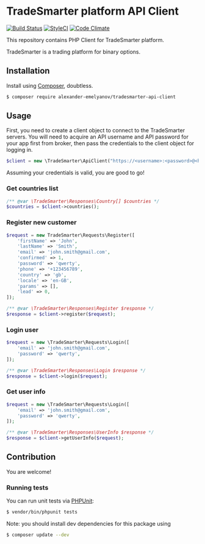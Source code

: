 TradeSmarter platform API Client
====
[![Build Status](https://img.shields.io/travis/alexander-emelyanov/tradesmarter-api-client/master.svg?style=flat-square)](https://travis-ci.org/alexander-emelyanov/tradesmarter-api-client)
[![StyleCI](https://styleci.io/repos/52789924/shield)](https://styleci.io/repos/52789924)
[![Code Climate](https://img.shields.io/codeclimate/github/alexander-emelyanov/tradesmarter-api-client.svg?style=flat-square)](https://codeclimate.com/github/alexander-emelyanov/tradesmarter-api-client)

This repository contains PHP Client for TradeSmarter platform.

TradeSmarter is a trading platform for binary options.

## Installation
Install using [Composer](http://getcomposer.org), doubtless.

```sh
$ composer require alexander-emelyanov/tradesmarter-api-client
```

## Usage

First, you need to create a client object to connect to the TradeSmarter servers. You will need to acquire an API username and API password for your app first from broker, then pass the credentials to the client object for logging in. 

```php
$client = new \TradeSmarter\ApiClient("https://<username>:<password>@<hostname>");
```

Assuming your credentials is valid, you are good to go!

### Get countries list

```php
/** @var \TradeSmarter\Responses\Country[] $countries */
$countries = $client->countries();
```

### Register new customer

```php
$request = new TradeSmarter\Requests\Register([
    'firstName' => 'John',
    'lastName' => 'Smith',
    'email' => 'john.smith@gmail.com',
    'confirmed' => 1,
    'password' => 'qwerty',
    'phone' => '+123456789',
    'country' => 'gb',
    'locale' => 'en-GB',
    'params' => [],
    'lead' => 0,
]);

/** @var \TradeSmarter\Responses\Register $response */
$response = $client->register($request);
```

### Login user

```php
$request = new \TradeSmarter\Requests\Login([
    'email' => 'john.smith@gmail.com',
    'password' => 'qwerty',
]);

/** @var \TradeSmarter\Responses\Login $response */
$response = $client->login($request);
```

### Get user info

```php
$request = new \TradeSmarter\Requests\Login([
    'email' => 'john.smith@gmail.com',
    'password' => 'qwerty',
]);

/** @var \TradeSmarter\Responses\UserInfo $response */
$response = $client->getUserInfo($request);
```

## Contribution
You are welcome!

### Running tests

You can run unit tests via [PHPUnit](http://phpunit.de):

```sh
$ vendor/bin/phpunit tests
```

Note: you should install dev dependencies for this package using 

```sh
$ composer update --dev
```
